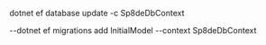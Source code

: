 ﻿
dotnet ef database update -c Sp8deDbContext

--dotnet ef migrations add InitialModel --context Sp8deDbContext


